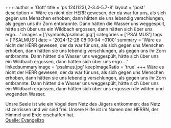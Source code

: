 +++
author = 'Gott'
title = 'ps 124(123),2-3.4-5.7-8'
layout = 'post'
description = 'Wäre es nicht der HERR gewesen, der da war für uns, als sich gegen uns Menschen erhoben, dann hätten sie uns lebendig verschlungen, als gegen uns ihr Zorn entbrannte.  Dann hätten die Wasser uns weggespült, hätte sich über uns ein Wildbach ergossen, dann hätten sich über uns ergo....'
images = ['/symbols/psalmus.jpg']
categories = ['PSALMUS']
tags = ['PSALMUS']
date = '2024-12-28 08:00:04 +0100'
summary = 'Wäre es nicht der HERR gewesen, der da war für uns, als sich gegen uns Menschen erhoben, dann hätten sie uns lebendig verschlungen, als gegen uns ihr Zorn entbrannte.  Dann hätten die Wasser uns weggespült, hätte sich über uns ein Wildbach ergossen, dann hätten sich über uns ergo....'
linkedsummaryImage = 'psalmus.jpg'
keepImageRatio = 'true'
+++
Wäre es nicht der HERR gewesen, der da war für uns, als sich gegen uns Menschen erhoben,
dann hätten sie uns lebendig verschlungen, als gegen uns ihr Zorn entbrannte. 
Dann hätten die Wasser uns weggespült, hätte sich über uns ein Wildbach ergossen,
dann hätten sich über uns ergossen die wilden und wogenden Wasser.<!--more--> 

Unsre Seele ist wie ein Vogel dem Netz des Jägers entkommen; das Netz ist zerrissen und wir sind frei.
Unsere Hilfe ist im Namen des HERRN, der Himmel und Erde erschaffen hat.<br> [Quelle: Evangelizo](https://evangeliumtagfuertag.org/DE/gospel)